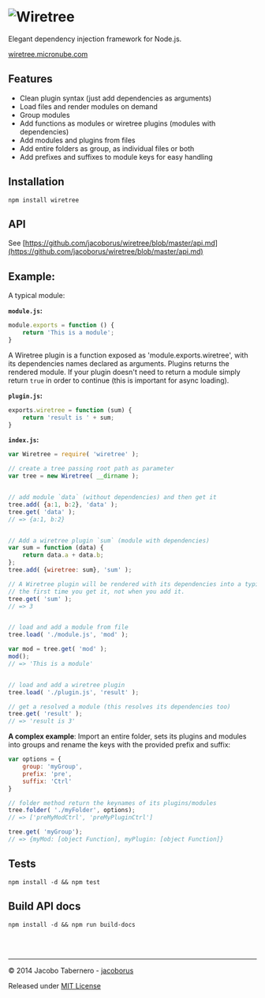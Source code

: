 ![Wiretree](https://raw.githubusercontent.com/jacoborus/wiretree/master/brand/wiretree.png 'Wiretree logo')
===========================================================================================================

Elegant dependency injection framework for Node.js.

[wiretree.micronube.com](http://wiretree.micronube.com/)


Features
--------

- Clean plugin syntax (just add dependencies as arguments)
- Load files and render modules on demand
- Group modules
- Add functions as modules or wiretree plugins (modules with dependencies)
- Add modules and plugins from files
- Add entire folders as group, as individual files or both
- Add prefixes and suffixes to module keys for easy handling


Installation
------------

```
npm install wiretree
```


API
---

See [https://github.com/jacoborus/wiretree/blob/master/api.md](https://github.com/jacoborus/wiretree/blob/master/api.md)


Example:
--------

A typical module:

**`module.js`:**
```js
module.exports = function () {
    return 'This is a module';
}
```

A Wiretree plugin is a function exposed as 'module.exports.wiretree', with its dependencies names declared as arguments. Plugins returns the rendered module. If your plugin doesn't need to return a module simply return `true` in order to continue (this is important for async loading).

**`plugin.js`:**
```js
exports.wiretree = function (sum) {
    return 'result is ' + sum;
}
```

**`index.js`:**
```js
var Wiretree = require( 'wiretree' );

// create a tree passing root path as parameter
var tree = new Wiretree( __dirname );


// add module `data` (without dependencies) and then get it
tree.add( {a:1, b:2}, 'data' );
tree.get( 'data' );
// => {a:1, b:2}


// Add a wiretree plugin `sum` (module with dependencies)
var sum = function (data) {
    return data.a + data.b;
};
tree.add( {wiretree: sum}, 'sum' );

// A Wiretree plugin will be rendered with its dependencies into a typical module
// the first time you get it, not when you add it.
tree.get( 'sum' );
// => 3


// load and add a module from file
tree.load( './module.js', 'mod' );

var mod = tree.get( 'mod' );
mod();
// => 'This is a module'


// load and add a wiretree plugin
tree.load( './plugin.js', 'result' );

// get a resolved a module (this resolves its dependencies too)
tree.get( 'result' );
// => 'result is 3'
```

**A complex example**:
Import an entire folder, sets its plugins and modules into groups and rename the keys with the provided prefix and suffix:

```js
var options = {
    group: 'myGroup',
    prefix: 'pre',
    suffix: 'Ctrl'
}

// folder method return the keynames of its plugins/modules
tree.folder( './myFolder', options);
// => ['preMyModCtrl', 'preMyPluginCtrl']

tree.get( 'myGroup');
// => {myMod: [object Function], myPlugin: [object Function]}
```



Tests
-----

```
npm install -d && npm test
```

Build API docs
--------------

```
npm install -d && npm run build-docs
```

<br><br>

---

© 2014 Jacobo Tabernero - [jacoborus](https://github.com/jacoborus)

Released under [MIT License](https://raw.github.com/jacoborus/wiretree/master/LICENSE)
